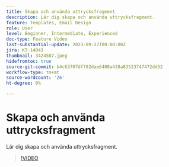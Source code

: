 ```yaml
---
title: Skapa och använda uttrycksfragment
description: Lär dig skapa och använda uttrycksfragment.
feature: Templates, Email Design
role: User
level: Beginner, Intermediate, Experienced
doc-type: Feature Video
last-substantial-update: 2023-09-27T00:00:00Z
jira: KT-14043
thumbnail: 3424587.jpeg
hidefromtoc: true
source-git-commit: b4c63707df782dae6408a438a83523747472dd52
workflow-type: tm+mt
source-wordcount: '26'
ht-degree: 0%

---
```



# Skapa och använda uttrycksfragment

Lär dig skapa och använda uttrycksfragment.

>[!VIDEO](https://video.tv.adobe.com/v/3424587/?learn=on)
